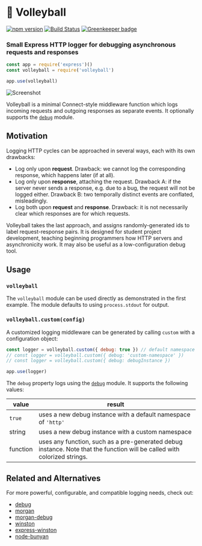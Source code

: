 # 🏐 Volleyball

[![npm version](https://img.shields.io/npm/v/volleyball.svg?maxAge=3600)](https://www.npmjs.com/package/volleyball)
[![Build Status](https://travis-ci.org/glebec/volleyball.svg?branch=master)](https://travis-ci.org/glebec/volleyball)
[![Greenkeeper badge](https://badges.greenkeeper.io/glebec/volleyball.svg)](https://greenkeeper.io/)

### Small Express HTTP logger for debugging asynchronous requests and responses

```js
const app = require('express')()
const volleyball = require('volleyball')

app.use(volleyball)
```

![Screenshot](https://cloud.githubusercontent.com/assets/7230206/17677905/ce1c59f0-6302-11e6-9bdb-b43c4d831152.jpg)

Volleyball is a minimal Connect-style middleware function which logs incoming requests and outgoing responses as separate events. It optionally supports the [`debug`](https://github.com/visionmedia/debug#readme) module.

## Motivation

Logging HTTP cycles can be approached in several ways, each with its own drawbacks:

*   Log only upon **request**. Drawback: we cannot log the corresponding response, which happens later (if at all).
*   Log only upon **response**, attaching the request. Drawback A: if the server never sends a response, e.g. due to a bug, the request will not be logged either. Drawback B: two temporally distinct events are conflated, misleadingly.
*   Log both upon **request** and **response**. Drawback: it is not necessarily clear which responses are for which requests.

Volleyball takes the last approach, and assigns randomly-generated ids to label request-response pairs. It is designed for student project development, teaching beginning programmers how HTTP servers and asynchronicity work. It may also be useful as a low-configuration debug tool.

## Usage

### `volleyball`

The `volleyball` module can be used directly as demonstrated in the first example. The module defaults to using `process.stdout` for output.

### `volleyball.custom(config)`

A customized logging middleware can be generated by calling `custom` with a configuration object:

```js
const logger = volleyball.custom({ debug: true }) // default namespace 'http'
// const logger = volleyball.custom({ debug: 'custom-namespace' })
// const logger = volleyball.custom({ debug: debugInstance })

app.use(logger)
```

The `debug` property logs using the [`debug`](https://github.com/visionmedia/debug#readme) module. It supports the following values:

| value    | result                                                                                                                   |
| -------- | ------------------------------------------------------------------------------------------------------------------------ |
| `true`   | uses a new debug instance with a default namespace of `'http'`                                                           |
| string   | uses a new debug instance with a custom namespace                                                                        |
| function | uses any function, such as a pre-generated debug instance. Note that the function will be called with colorized strings. |

## Related and Alternatives

For more powerful, configurable, and compatible logging needs, check out:

*   [debug](https://github.com/visionmedia/debug#readme)
*   [morgan](https://github.com/expressjs/morgan#readme)
*   [morgan-debug](https://github.com/ChiperSoft/morgan-debug#readme)
*   [winston](https://github.com/winstonjs/winston#readme)
*   [express-winston](https://github.com/bithavoc/express-winston#readme)
*   [node-bunyan](https://github.com/trentm/node-bunyan/#readme)
